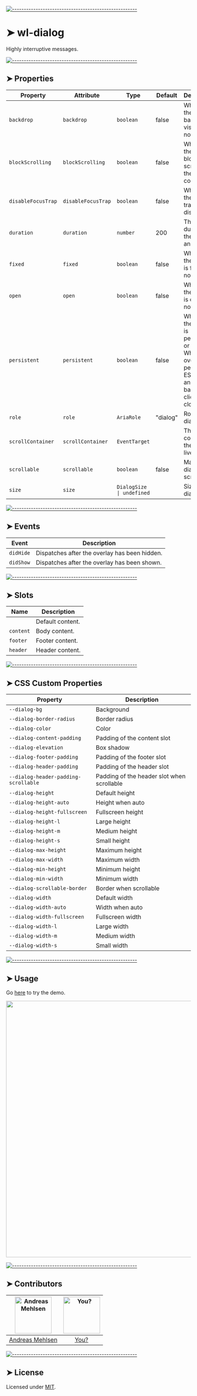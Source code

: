 
[![-----------------------------------------------------](https://raw.githubusercontent.com/andreasbm/readme/master/assets/lines/colored.png)](#wl-dialog)

# ➤ wl-dialog

Highly interruptive messages.


[![-----------------------------------------------------](https://raw.githubusercontent.com/andreasbm/readme/master/assets/lines/colored.png)](#properties)

## ➤ Properties

| Property           | Attribute          | Type                      | Default  | Description                                      |
|--------------------|--------------------|---------------------------|----------|--------------------------------------------------|
| `backdrop`         | `backdrop`         | `boolean`                 | false    | Whether the backdrop is visible or not.          |
| `blockScrolling`   | `blockScrolling`   | `boolean`                 | false    | Whether the overlay blocks the scrolling on the scroll container. |
| `disableFocusTrap` | `disableFocusTrap` | `boolean`                 | false    | Whether the focus trap be disabled.              |
| `duration`         | `duration`         | `number`                  | 200      | The duration of the animations.                  |
| `fixed`            | `fixed`            | `boolean`                 | false    | Whether the overlay is fixed or not.             |
| `open`             | `open`             | `boolean`                 | false    | Whether the overlay is open or not.              |
| `persistent`       | `persistent`       | `boolean`                 | false    | Whether the overlay is persistent or not. When the overlay is persistent, ESCAPE and backdrop clicks won't close it. |
| `role`             | `role`             | `AriaRole`                | "dialog" | Role of the dialog.                              |
| `scrollContainer`  | `scrollContainer`  | `EventTarget`             |          | The container the overlay lives in.              |
| `scrollable`       | `scrollable`       | `boolean`                 | false    | Makes the dialog scrollable.                     |
| `size`             | `size`             | `DialogSize \| undefined` |          | Size of the dialog.                              |


[![-----------------------------------------------------](https://raw.githubusercontent.com/andreasbm/readme/master/assets/lines/colored.png)](#events)

## ➤ Events

| Event     | Description                                   |
|-----------|-----------------------------------------------|
| `didHide` | Dispatches after the overlay has been hidden. |
| `didShow` | Dispatches after the overlay has been shown.  |


[![-----------------------------------------------------](https://raw.githubusercontent.com/andreasbm/readme/master/assets/lines/colored.png)](#slots)

## ➤ Slots

| Name      | Description      |
|-----------|------------------|
|           | Default content. |
| `content` | Body content.    |
| `footer`  | Footer content.  |
| `header`  | Header content.  |


[![-----------------------------------------------------](https://raw.githubusercontent.com/andreasbm/readme/master/assets/lines/colored.png)](#css-custom-properties)

## ➤ CSS Custom Properties

| Property                             | Description                                |
|--------------------------------------|--------------------------------------------|
| `--dialog-bg`                        | Background                                 |
| `--dialog-border-radius`             | Border radius                              |
| `--dialog-color`                     | Color                                      |
| `--dialog-content-padding`           | Padding of the content slot                |
| `--dialog-elevation`                 | Box shadow                                 |
| `--dialog-footer-padding`            | Padding of the footer slot                 |
| `--dialog-header-padding`            | Padding of the header slot                 |
| `--dialog-header-padding-scrollable` | Padding of the header slot when scrollable |
| `--dialog-height`                    | Default height                             |
| `--dialog-height-auto`               | Height when auto                           |
| `--dialog-height-fullscreen`         | Fullscreen height                          |
| `--dialog-height-l`                  | Large height                               |
| `--dialog-height-m`                  | Medium height                              |
| `--dialog-height-s`                  | Small height                               |
| `--dialog-max-height`                | Maximum height                             |
| `--dialog-max-width`                 | Maximum width                              |
| `--dialog-min-height`                | Minimum height                             |
| `--dialog-min-width`                 | Minimum width                              |
| `--dialog-scrollable-border`         | Border when scrollable                     |
| `--dialog-width`                     | Default width                              |
| `--dialog-width-auto`                | Width when auto                            |
| `--dialog-width-fullscreen`          | Fullscreen width                           |
| `--dialog-width-l`                   | Large width                                |
| `--dialog-width-m`                   | Medium width                               |
| `--dialog-width-s`                   | Small width                                |



[![-----------------------------------------------------](https://raw.githubusercontent.com/andreasbm/readme/master/assets/lines/colored.png)](#usage)

## ➤ Usage

Go [here](https://weightless.dev/elements/dialog) to try the demo.

<a href="https://weightless.dev/elements/dialog" align="center">
  <img src="https://raw.githubusercontent.com/andreasbm/elements/master/screenshots/wl-dialog.png" width="700" />
</a>


[![-----------------------------------------------------](https://raw.githubusercontent.com/andreasbm/readme/master/assets/lines/colored.png)](#contributors)

## ➤ Contributors
	

| [<img alt="Andreas Mehlsen" src="https://avatars1.githubusercontent.com/u/6267397?s=460&v=4" width="100">](https://twitter.com/andreasmehlsen) | [<img alt="You?" src="https://joeschmoe.io/api/v1/random" width="100">](https://github.com/andreasbm/weightless/blob/master/CONTRIBUTING.md) |
|:--------------------------------------------------:|:--------------------------------------------------:|
| [Andreas Mehlsen](https://twitter.com/andreasmehlsen) | [You?](https://github.com/andreasbm/weightless/blob/master/CONTRIBUTING.md) |


[![-----------------------------------------------------](https://raw.githubusercontent.com/andreasbm/readme/master/assets/lines/colored.png)](#license)

## ➤ License
	
Licensed under [MIT](https://opensource.org/licenses/MIT).
